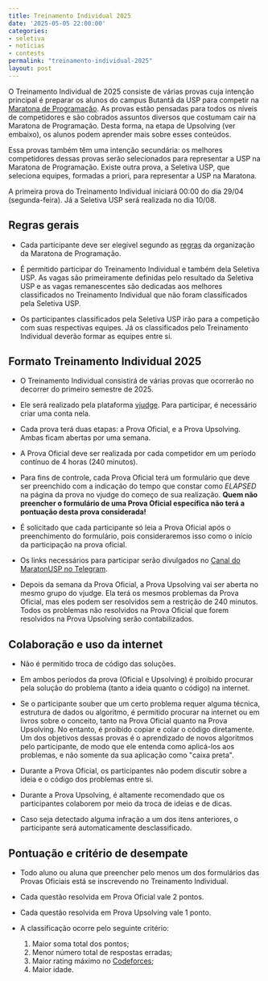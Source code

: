 ```yaml
---
title: Treinamento Individual 2025
date: '2025-05-05 22:00:00'
categories:
- seletiva
- noticias
- contests
permalink: "treinamento-individual-2025"
layout: post
---
```


O Treinamento Individual de 2025 consiste de várias provas cuja intenção principal é preparar os alunos do campus Butantã da USP para competir na [Maratona de Programação](http://maratona.sbc.org.br/). As provas estão pensadas para todos os níveis de competidores e são cobrados assuntos diversos que costumam cair na Maratona de Programação. Desta forma, na etapa de Upsolving (ver embaixo), os alunos podem aprender mais sobre esses conteúdos.

Essa provas também têm uma intenção secundária: os melhores competidores dessas provas serão selecionados para representar a USP na Maratona de Programação. Existe outra prova, a Seletiva USP, que seleciona equipes, formadas a priori, para representar a USP na Maratona.

A primeira prova do Treinamento Individual iniciará 00:00 do dia 29/04 (segunda-feira). Já a Seletiva USP será realizada no dia 10/08.

## Regras gerais

* Cada participante deve ser elegível segundo as [regras](http://maratona.sbc.org.br/sobre/regras.html) da organização da Maratona de Programação.

* É permitido participar do Treinamento Individual e também dela Seletiva USP. As vagas são primeiramente definidas pelo resultado da Seletiva USP e as vagas remanescentes são dedicadas aos melhores classificados no Treinamento Individual que não foram classificados pela Seletiva USP.

* Os participantes classificados pela Seletiva USP irão para a competição com suas respectivas equipes. Já os classificados pelo Treinamento Individual deverão formar as equipes entre si.

## Formato Treinamento Individual 2025

* O Treinamento Individual consistirá de várias provas que ocorrerão no decorrer do primeiro semestre de 2025.

* Ele será realizado pela plataforma [vjudge](https://vjudge.net). Para participar, é necessário criar uma conta nela.

* Cada prova terá duas etapas: a Prova Oficial, e a Prova Upsolving. Ambas ficam abertas por uma semana.

* A Prova Oficial deve ser realizada por cada competidor em um período contínuo de 4 horas (240 minutos).

* Para fins de controle, cada Prova Oficial terá um formulário que deve ser preenchido com a indicação do tempo que constar como *ELAPSED* na página da prova no vjudge do começo de sua realização. __Quem não preencher o formulário de uma Prova Oficial específica não terá a pontuação desta prova considerada!__

* É solicitado que cada participante só leia a Prova Oficial após o preenchimento do formulário, pois consideraremos isso como o início da participação na prova oficial.

* Os links necessários para participar serão divulgados no [Canal do MaratonUSP no Telegram](https://t.me/maratonusp).

* Depois da semana da Prova Oficial, a Prova Upsolving vai ser aberta no mesmo grupo do vjudge. Ela terá os mesmos problemas da Prova Oficial, mas eles podem ser resolvidos sem a restrição de 240 minutos. Todos os problemas não resolvidos na Prova Oficial que forem resolvidos na Prova Upsolving serão contabilizados.

## Colaboração e uso da internet

* Não é permitido troca de código das soluções.

* Em ambos períodos da prova (Oficial e Upsolving) é proibido procurar pela solução do problema (tanto a ideia quanto o código) na internet.

* Se o participante souber que um certo problema requer alguma técnica, estrutura de dados ou algoritmo, é permitido procurar na internet ou em livros sobre o conceito, tanto na Prova Oficial quanto na Prova Upsolving. No entanto, é proibido copiar e colar o código diretamente. Um dos objetivos dessas provas é o aprendizado de novos algoritmos pelo participante, de modo que ele entenda como aplicá-los aos problemas, e não somente da sua aplicação como "caixa preta".

* Durante a Prova Oficial, os participantes não podem discutir sobre a ideia e o código dos problemas entre si.

* Durante a Prova Upsolving, é altamente recomendado que os participantes colaborem por meio da troca de ideias e de dicas.

* Caso seja detectado alguma infração a um dos itens anteriores, o participante será automaticamente desclassificado.

## Pontuação e critério de desempate

* Todo aluno ou aluna que preencher pelo menos um dos formulários das Provas Oficiais está se inscrevendo no Treinamento Individual.

* Cada questão resolvida em Prova Oficial vale 2 pontos.

* Cada questão resolvida em Prova Upsolving vale 1 ponto.

* A classificação ocorre pelo seguinte critério:
   1. Maior soma total dos pontos;
   2. Menor número total de respostas erradas;
   3. Maior rating máximo no [Codeforces](http://codeforces.com);
   4. Maior idade.
